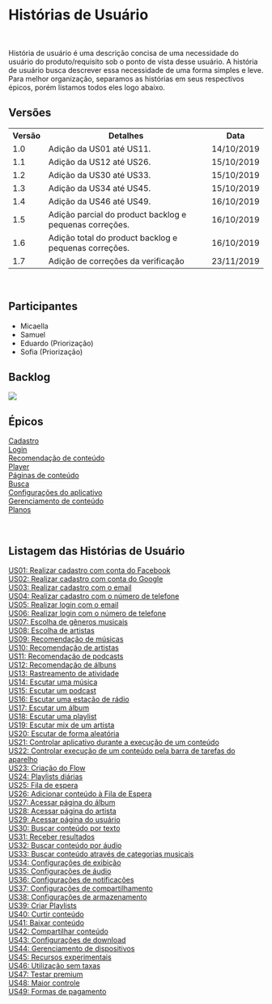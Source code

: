 # Histórias de Usuário
<div class="line"></div>

<p align="justify">&emsp;

História de usuário é uma descrição concisa de uma necessidade do usuário do produto/requisito sob o ponto de vista desse usuário.
A história de usuário busca descrever essa necessidade de uma forma simples e leve.<br>
Para melhor organização, separamos as histórias em seus respectivos épicos, porém listamos todos eles logo abaixo.
</p>

## Versões

<table class="versions">
	<tr>
		<th class="version_header">Versão</th>
		<th>Detalhes</th>
		<th>Data</th>
	</tr>
	<tr>
		<td>1.0</td>
		<td>Adição da US01 até US11.</td>
		<td>14/10/2019</td>
	</tr>
	<tr>
		<td>1.1</td>
		<td>Adição da US12 até US26.</td>
		<td>15/10/2019</td>
	</tr>
	<tr>
		<td>1.2</td>
		<td>Adição da US30 até US33.</td>
		<td>15/10/2019</td>
	</tr>
	<tr>
		<td>1.3</td>
		<td>Adição da US34 até US45.</td>
		<td>15/10/2019</td>
	</tr>
	<tr>
		<td>1.4</td>
		<td>Adição da US46 até US49.</td>
		<td>16/10/2019</td>
	</tr>
	<tr>
		<td>1.5</td>
		<td>Adição parcial do product backlog e pequenas correções.</td>
		<td>16/10/2019</td>
	</tr>
	<tr>
		<td>1.6</td>
		<td>Adição total do product backlog e pequenas correções.</td>
		<td>16/10/2019</td>
	</tr>
	<tr>
		<td>1.7</td>
		<td>Adição de correções da verificação</td>
		<td>23/11/2019</td>
	</tr>
</table> 
<br>

## Participantes
- Micaella
- Samuel
- Eduardo (Priorização)
- Sofia (Priorização)

## Backlog

<img src="../../assets/images/productbacklog.png">

## Épicos

[Cadastro](epicos/cadastro.md)<br>
[Login](epicos/login.md)<br>
[Recomendação de conteúdo](epicos/recomendacao.md)<br>
[Player](epicos/player.md)<br>
[Páginas de conteúdo](epicos/paginas_conteudo.md)<br>
[Busca](epicos/busca.md)<br>
[Configurações do aplicativo](epicos/conf_aplicativo.md)<br>
[Gerenciamento de conteúdo](epicos/conteudo.md)<br>
[Planos](epicos/planos.md)<br>

<br>

## Listagem das Histórias de Usuário
[US01: Realizar cadastro com conta do Facebook](epicos/cadastro.md)<br>
[US02: Realizar cadastro com conta do Google](epicos/cadastro.md)<br>
[US03: Realizar cadastro com o email](epicos/cadastro.md)<br>
[US04: Realizar cadastro com o número de telefone](epicos/cadastro.md)<br>
[US05: Realizar login com o email](epicos/login.md)<br>
[US06: Realizar login com o número de telefone](epicos/login.md)<br>
[US07: Escolha de gêneros musicais](epicos/recomendacao.md)<br>
[US08: Escolha de artistas](epicos/recomendacao.md)<br>
[US09: Recomendação de músicas](epicos/recomendacao.md)<br>
[US10: Recomendação de artistas](epicos/recomendacao.md)<br>
[US11: Recomendação de podcasts](epicos/recomendacao.md)<br>
[US12: Recomendação de álbuns](epicos/recomendacao.md)<br>
[US13: Rastreamento de atividade](epicos/player.md)<br>
[US14: Escutar uma música](epicos/player.md)<br>
[US15: Escutar um podcast](epicos/player.md)<br>
[US16: Escutar uma estação de rádio](epicos/player.md)<br>
[US17: Escutar um álbum](epicos/player.md)<br>
[US18: Escutar uma playlist](epicos/player.md)<br>
[US19: Escutar mix de um artista](epicos/player.md)<br>
[US20: Escutar de forma aleatória](epicos/player.md)<br>
[US21: Controlar aplicativo durante a execução de um conteúdo](epicos/player.md)<br>
[US22: Controlar execução de um conteúdo pela barra de tarefas do aparelho](epicos/player.md)<br>
[US23: Criação do Flow](epicos/recomendacao.md)<br>
[US24: Playlists diárias](epicos/recomendacao.md)<br>
[US25: Fila de espera](epicos/conteudo.md)<br>
[US26: Adicionar conteúdo à Fila de Espera](epicos/conteudo.md)<br>
[US27: Acessar página do álbum](epicos/paginas_conteudo.md)<br>
[US28: Acessar página do artista](epicos/paginas_conteudo.md)<br>
[US29: Acessar página do usuário](epicos/paginas_conteudo.md)<br>
[US30: Buscar conteúdo por texto](epicos/busca.md)<br>
[US31: Receber resultados](epicos/busca.md)<br>
[US32: Buscar conteúdo por áudio](epicos/busca.md)<br>
[US33: Buscar conteúdo através de categorias musicais](epicos/busca.md)<br>
[US34: Configurações de exibição](epicos/conf_aplicativo.md)<br>
[US35: Configurações de áudio](epicos/conf_aplicativo.md)<br>
[US36: Configurações de notificações](epicos/conf_aplicativo.md)<br>
[US37: Configurações de compartilhamento](epicos/conf_aplicativo.md)<br>
[US38: Configurações de armazenamento](epicos/conf_aplicativo.md)<br>
[US39: Criar Playlists](epicos/conteudo.md)<br>
[US40: Curtir conteúdo](epicos/conteudo.md)<br>
[US41: Baixar conteúdo](epicos/conteudo.md)<br>
[US42: Compartilhar conteúdo](epicos/conteudo.md)<br>
[US43: Configurações de download](epicos/conf_aplicativo.md)<br>
[US44: Gerenciamento de dispositivos](epicos/conf_aplicativo.md)<br>
[US45: Recursos experimentais](epicos/conf_aplicativo.md)<br>
[US46: Utilização sem taxas](epicos/planos.md)<br>
[US47: Testar premium](epicos/planos.md)<br>
[US48: Maior controle](epicos/planos.md)<br>
[US49: Formas de pagamento](epicos/planos.md)<br>